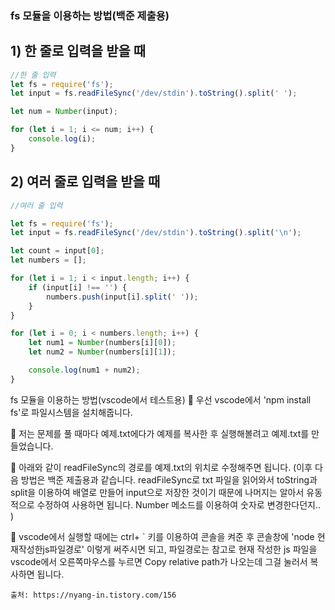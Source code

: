 ### fs 모듈을 이용하는 방법(백준 제출용)

## 1) 한 줄로 입력을 받을 때

```js
//한 줄 입력
let fs = require('fs');
let input = fs.readFileSync('/dev/stdin').toString().split(' ');

let num = Number(input);

for (let i = 1; i <= num; i++) {
    console.log(i);
}
```

## 2) 여러 줄로 입력을 받을 때

```js
//여러 줄 입력

let fs = require('fs');
let input = fs.readFileSync('/dev/stdin').toString().split('\n');

let count = input[0];
let numbers = [];

for (let i = 1; i < input.length; i++) {
    if (input[i] !== '') {
        numbers.push(input[i].split(' '));
    }
}

for (let i = 0; i < numbers.length; i++) {
    let num1 = Number(numbers[i][0]);
    let num2 = Number(numbers[i][1]);

    console.log(num1 + num2);
}
```

fs 모듈을 이용하는 방법(vscode에서 테스트용)
🍼 우선 vscode에서 'npm install fs'로 파일시스템을 설치해줍니다.

🍼 저는 문제를 풀 때마다 예제.txt에다가 예제를 복사한 후 실행해볼려고 예제.txt를 만들었습니다.

🍼 아래와 같이 readFileSync의 경로를 예제.txt의 위치로 수정해주면 됩니다. (이후 다음 방법은 백준 제출용과 같습니다. readFileSync로 txt 파일을 읽어와서 toString과 split을 이용하여 배열로 만들어 input으로 저장한 것이기 때문에 나머지는 알아서 유동적으로 수정하여 사용하면 됩니다. Number 메소드를 이용하여 숫자로 변경한다던지.. )

🍼 vscode에서 실행할 때에는 ctrl+ ` 키를 이용하여 콘솔을 켜준 후 콘솔창에 'node 현재작성한js파일경로' 이렇게 써주시면 되고, 파일경로는 참고로 현재 작성한 js 파일을 vscode에서 오른쪽마우스를 누르면 Copy relative path가 나오는데 그걸 눌러서 복사하면 됩니다.

```
출처: https://nyang-in.tistory.com/156
```
